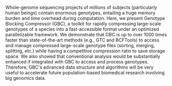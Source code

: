 Whole-genome sequencing projects of millions of subjects (particularly human beings) contain enormous genotypes, entailing a huge memory burden and time overhead during computation. Here, we present Genotype Blocking Compressor (GBC), a toolkit for rapidly compressing large-scale genotypes of a species into a fast-accessible format under an optimized parallelizable framework. We demonstrate that GBC is up to over 1000 times faster than state-of-the-art methods (e.g., GTC and BCFTools) to access and manage compressed large-scale genotype files (sorting, merging, splitting, etc.) while having a competitive compression ratio to save storage space. We also showed that conventional analysis would be substantially enhanced if integrated with GBC to access and process genotypes. Therefore, GBC's advanced data structure and algorithms will be very useful to accelerate future population-based biomedical research involving big genomics data.

